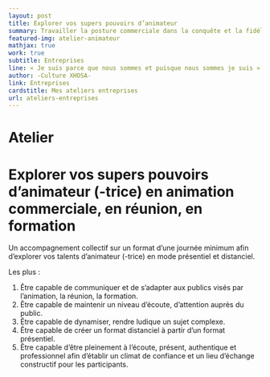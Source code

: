 ```yaml
---
layout: post
title: Explorer vos supers pouvoirs d’animateur
summary: Travailler la posture commerciale dans la conquête et la fidélisation des clients
featured-img: atelier-animateur
mathjax: true
work: true
subtitle: Entreprises
line: « Je suis parce que nous sommes et puisque nous sommes je suis »
author: -Culture XHOSA-
link: Entreprises
cardstitle: Mes ateliers entreprises
url: ateliers-entreprises
---
```

# Atelier
# Explorer vos supers pouvoirs d’animateur (-trice) en animation commerciale, en réunion, en formation

Un accompagnement collectif sur un format d’une journée minimum afin d’explorer vos talents d’animateur (-trice) en mode présentiel et distanciel.

Les plus :

1. Être capable de communiquer et de s’adapter aux publics visés par l’animation, la réunion, la formation.
2. Être capable de maintenir un niveau d’écoute, d’attention auprès du public.
3. Être capable de dynamiser, rendre ludique un sujet complexe.
4. Être capable de créer un format distanciel à partir d’un format présentiel.
5. Être capable d’être pleinement à l’écoute, présent, authentique et professionnel afin d’établir un climat de confiance et un lieu d’échange constructif pour les participants.


